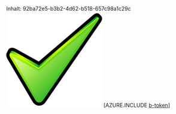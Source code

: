 Inhalt: 92ba72e5-b3b2-4d62-b518-657c98a1c29c![Bild](ad67dd27-6fc5-4e5f-8210-711e4f45bda7.png)
[AZURE.INCLUDE [b-token](10ecceaf-cf3a-4df8-8c84-55136872cd4c.md)]
